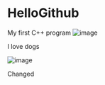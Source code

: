 # HelloGithub
My first C++ program
![image](https://user-images.githubusercontent.com/110801149/183338916-0811470d-e6d1-46be-a9e8-e605be12b86b.png)


I love dogs



![image](https://user-images.githubusercontent.com/110801149/183339511-d047c5b9-afd2-4270-90eb-6aeb912dfd8d.png)




Changed
